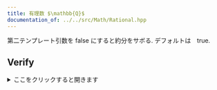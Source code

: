 ```yaml
---
title: 有理数 $\mathbb{Q}$
documentation_of: ../../src/Math/Rational.hpp
---
```


第二テンプレート引数を false にすると約分をサボる. デフォルトは　true.

## Verify
<details>
<summary>ここをクリックすると開きます</summary>

<input disabled type="checkbox"> [CPSCO2019 Session3 G - Grand Election](https://atcoder.jp/contests/cpsco2019-s3/tasks/cpsco2019_s3_g)<br>
<input disabled type="checkbox"> [Yandex Contest Алгоритм 2022 K. Stepwise subsequence ](https://contest.yandex.com/contest/42710/problems/K) (cht, doubleだとwa, __int128_t で reduction を false にして ac)

</details>
